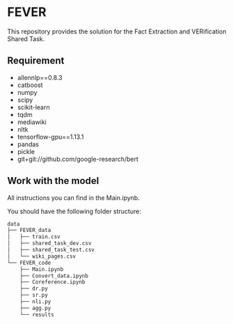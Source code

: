 # FEVER

This repository provides the solution for the Fact Extraction and VERification Shared Task.

## Requirement
* allennlp==0.8.3
* catboost
* numpy
* scipy
* scikit-learn
* tqdm
* mediawiki
* nltk
* tensorflow-gpu==1.13.1
* pandas
* pickle
* git+git://github.com/google-research/bert

## Work with the model

All instructions you can find in the Main.ipynb.

You should have the following folder structure:
```bash
data
├── FEVER_data
│   ├── train.csv
│   ├── shared_task_dev.csv
│   ├── shared_task_test.csv
│   └── wiki_pages.csv
└── FEVER_code
    ├── Main.ipynb
    ├── Convert_data.ipynb
    ├── Coreference.ipynb
    ├── dr.py
    ├── sr.py
    ├── nli.py
    ├── agg.py
    └── results
```
